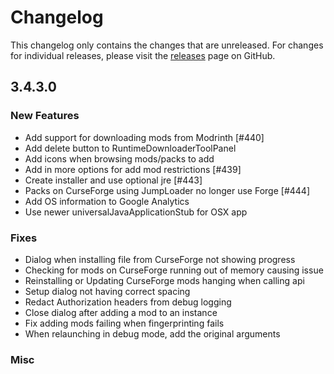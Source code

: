 # Changelog

This changelog only contains the changes that are unreleased. For changes for individual releases, please visit the
[releases](https://github.com/ATLauncher/ATLauncher/releases) page on GitHub.

## 3.4.3.0

### New Features
- Add support for downloading mods from Modrinth [#440]
- Add delete button to RuntimeDownloaderToolPanel
- Add icons when browsing mods/packs to add
- Add in more options for add mod restrictions [#439]
- Create installer and use optional jre [#443]
- Packs on CurseForge using JumpLoader no longer use Forge [#444]
- Add OS information to Google Analytics
- Use newer universalJavaApplicationStub for OSX app

### Fixes
- Dialog when installing file from CurseForge not showing progress
- Checking for mods on CurseForge running out of memory causing issue
- Reinstalling or Updating CurseForge mods hanging when calling api
- Setup dialog not having correct spacing
- Redact Authorization headers from debug logging
- Close dialog after adding a mod to an instance
- Fix adding mods failing when fingerprinting fails
- When relaunching in debug mode, add the original arguments

### Misc
